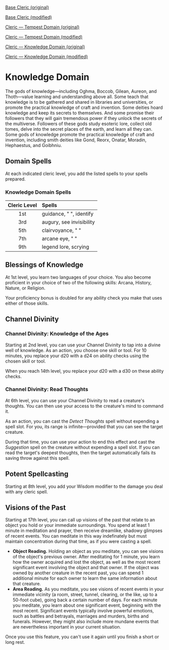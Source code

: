 <a href="https://noltron000.github.io/mythril-forge/character/vanilla/class/cleric.html">Base Cleric (original)</a>

<a href="https://noltron000.github.io/mythril-forge/character/chocolate/class/cleric.html">Base Cleric (modified)</a>

<a href="https://noltron000.github.io/mythril-forge/character/vanilla/class/cleric_tempest.html">Cleric — Tempest Domain (original)</a>

<a href="https://noltron000.github.io/mythril-forge/character/chocolate/class/cleric_tempest.html">Cleric — Tempest Domain (modified)</a>

<a href="https://noltron000.github.io/mythril-forge/character/vanilla/class/cleric_knowledge.html">Cleric — Knowledge Domain (original)</a>

<a href="https://noltron000.github.io/mythril-forge/character/chocolate/class/cleric_knowledge.html">Cleric — Knowledge Domain (modified)</a>

# Knowledge Domain
The gods of knowledge—including Oghma, Boccob, Gilean, Aureon, and Thoth—value learning and understanding above all. Some teach that knowledge is to be gathered and shared in libraries and universities, or promote the practical knowledge of craft and invention. Some deities hoard knowledge and keep its secrets to themselves. And some promise their followers that they will gain tremendous power if they unlock the secrets of the multiverse. Followers of these gods study esoteric lore, collect old tomes, delve into the secret places of the earth, and learn all they can. Some gods of knowledge promote the practical knowledge of craft and invention, including smith deities like Gond, Reorx, Onatar, Moradin, Hephaestus, and Goibhniu.

## Domain Spells
At each indicated cleric level, you add the listed spells to your spells prepared.

### Knowledge Domain Spells

| Cleric Level | Spells                                      |
|:------------:|:--------------------------------------------|
| 1st          | guidance, " ", identify                     |
| 3rd          | augury, see invisibility                    |
| 5th          | clairvoyance, " "                           |
| 7th          | arcane eye, " "                             |
| 9th          | legend lore, scrying                        |

## Blessings of Knowledge
At 1st level, you learn two languages of your choice. You also become proficient in your choice of two of the following skills: Arcana, History, Nature, or Religion.

Your proficiency bonus is doubled for any ability check you make that uses either of those skills.

## Channel Divinity
### Channel Divinity: Knowledge of the Ages
Starting at 2nd level, you can use your Channel Divinity to tap into a divine well of knowledge. As an action, you choose one skill or tool. For 10 minutes, you replace your d20 with a d24 on ability checks using the chosen skill or tool.

When you reach 14th level, you replace your d20 with a d30 on these ability checks.

### Channel Divinity: Read Thoughts
At 6th level, you can use your Channel Divinity to read a creature's thoughts. You can then use your access to the creature's mind to command it.

As an action, you can cast the *Detect Thoughts* spell without expending a spell slot. For you, its range is infinite—provided that you can see the target creature.

During that time, you can use your action to end this effect and cast the *Suggestion* spell on the creature without expending a spell slot. If you can read the target's deepest thoughts, then the target automatically fails its saving throw against this spell.

## Potent Spellcasting
Starting at 8th level, you add your Wisdom modifier to the damage you deal with any cleric spell.

## Visions of the Past
Starting at 17th level, you can call up visions of the past that relate to an object you hold or your immediate surroundings. You spend at least 1 minute in meditation and prayer, then receive dreamlike, shadowy glimpses of recent events. You can meditate in this way indefinately but must maintain concentration during that time, as if you were casting a spell.

- **Object Reading.** Holding an object as you meditate, you can see visions of the object's previous owner. After meditating for 1 minute, you learn how the owner acquired and lost the object, as well as the most recent significant event involving the object and that owner. If the object was owned by another creature in the recent past, you can spend 1 additional minute for each owner to learn the same information about that creature.
- **Area Reading.** As you meditate, you see visions of recent events in your immediate vicinity (a room, street, tunnel, clearing, or the like, up to a 50-foot cube), going back a certain number of days. For each minute you meditate, you learn about one significant event, beginning with the most recent. Significant events typically involve powerful emotions, such as battles and betrayals, marriages and murders, births and funerals. However, they might also include more mundane events that are nevertheless important in your current situation.

Once you use this feature, you can't use it again until you finish a short or long rest.
